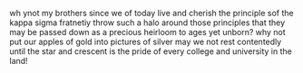 wh ynot my brothers since we of today live and cherish the principle sof the kappa sigma fratnetiy throw such a halo around those principles that they may be passed down as a precious heirloom to ages yet unborn? why not put our apples of gold into pictures of silver may we not rest contentedly until the star and crescent is the pride of every college and university in the land!